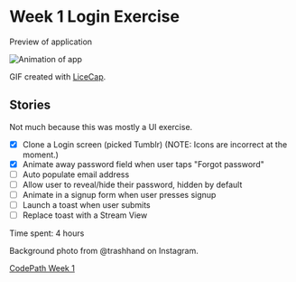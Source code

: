 # Week 1 Login Exercise

Preview of application

![Animation of app](https://www.dropbox.com/s/lnzsxrrm3dw32zh/CodePathLoginScren.gif?dl=1)

GIF created with [LiceCap](http://www.cockos.com/licecap/).

## Stories
Not much because this was mostly a UI exercise.

* [x] Clone a Login screen (picked Tumblr) (NOTE: Icons are incorrect at the moment.)
* [x] Animate away password field when user taps "Forgot password"
* [ ] Auto populate email address
* [ ] Allow user to reveal/hide their password, hidden by default
* [ ] Animate in a signup form when user presses signup
* [ ] Launch a toast when user submits
* [ ] Replace toast with a Stream View

Time spent: 4 hours

Background photo from @trashhand on Instagram.

[CodePath Week 1](http://courses.codepath.com/courses/intro_to_android/week/1#!exercises)
